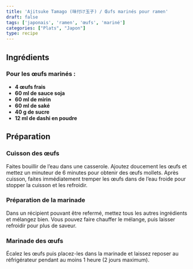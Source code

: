 ```yaml
---
title: 'Ajitsuke Tamago (味付け玉子) / Œufs marinés pour ramen'
draft: false
tags: ['japonais', 'ramen', 'œufs', 'mariné']
categories: ["Plats", "Japon"]
type: recipe
---
```


<!-- section -->

## Ingrédients

### Pour les œufs marinés :
- **4 œufs frais**
- **60 ml de sauce soja**
- **60 ml de mirin**
- **60 ml de saké**
- **40 g de sucre**
- **12 ml de dashi en poudre**

<!-- section -->

## Préparation

### Cuisson des œufs

Faites bouillir de l’eau dans une casserole. Ajoutez doucement les œufs et mettez un minuteur de 6 minutes pour obtenir des œufs mollets. Après cuisson, faites immédiatement tremper les œufs dans de l’eau froide pour stopper la cuisson et les refroidir.

### Préparation de la marinade

Dans un récipient pouvant être refermé, mettez tous les autres ingrédients et mélangez bien. Vous pouvez faire chauffer le mélange, puis laisser refroidir pour plus de saveur.

### Marinade des œufs

Écalez les œufs puis placez-les dans la marinade et laissez reposer au réfrigérateur pendant au moins 1 heure (2 jours maximum).
